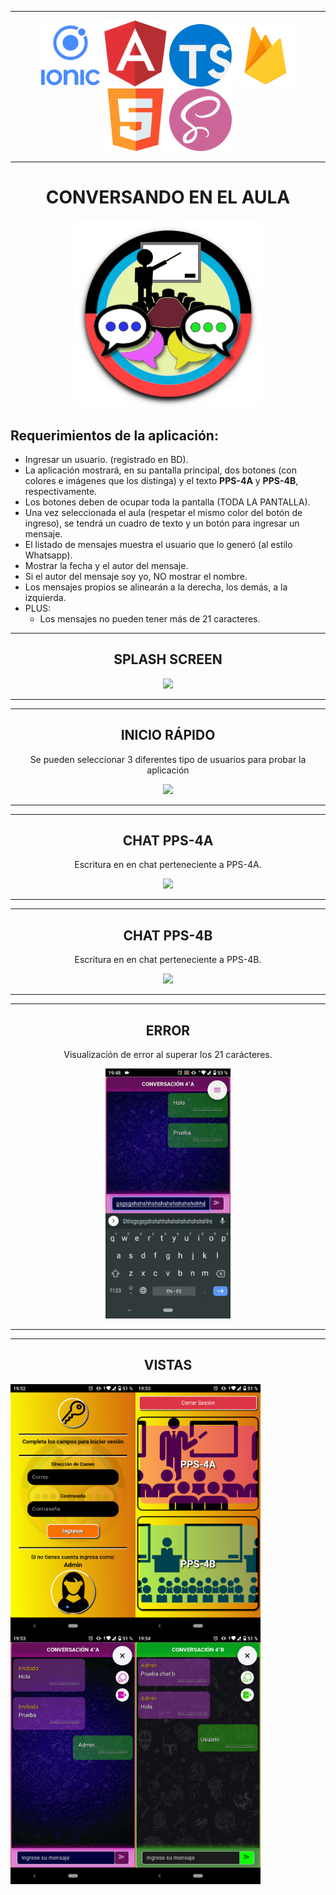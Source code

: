 <hr>
<p align="center">
<img width=100 src="https://github.com/EmmaVZ89/Conversando-en-el-Aula-PPS/blob/main/readme/ionic.png"/>
<img width=100 src="https://github.com/EmmaVZ89/Conversando-en-el-Aula-PPS/blob/main/readme/angular.png"/>
<img width=100 src="https://github.com/EmmaVZ89/Conversando-en-el-Aula-PPS/blob/main/readme/ts.png"/>
<img width=100 src="https://github.com/EmmaVZ89/Conversando-en-el-Aula-PPS/blob/main/readme/firebase.png"/>
<img width=100 src="https://github.com/EmmaVZ89/Conversando-en-el-Aula-PPS/blob/main/readme/html.png"/>
<img width=100 src="https://github.com/EmmaVZ89/Conversando-en-el-Aula-PPS/blob/main/readme/sass.png"/>
</p>
<hr>


<h1 align="center">CONVERSANDO EN EL AULA</h1>
<p align="center">
   <img width=300 src="https://github.com/EmmaVZ89/Conversando-en-el-Aula-PPS/blob/main/readme/logo.png">
 </p>
 <h2>Requerimientos de la aplicación:</h2>
  <ul>
    <li>Ingresar un usuario. (registrado en BD).</li>
    <li>La aplicación mostrará, en su pantalla principal, dos botones (con colores e imágenes que los distinga) y el texto <b>PPS-4A</b> y <b>PPS-4B</b>, respectivamente.</li>
    <li>Los botones deben de ocupar toda la pantalla (TODA LA PANTALLA).</li>
    <li>Una vez seleccionada el aula (respetar el mismo color del botón de ingreso), se tendrá un cuadro de texto y un botón para ingresar un mensaje.</li>
    <li>El listado de mensajes muestra el usuario que lo generó (al estilo Whatsapp).</li>
    <li>Mostrar la fecha y el autor del mensaje.</li>
    <li>Si el autor del mensaje soy yo, NO mostrar el nombre.</li>
    <li>Los mensajes propios se alinearán a la derecha, los demás, a la izquierda.</li>
    <li>PLUS: 
      <ul>
        <li>Los mensajes no pueden tener más de 21 caracteres.</li>
      </ul>
    </li>
  </ul>
 
 <hr>
 <h2 align="center">SPLASH SCREEN</h2>
 <p align="center">
   <img width=200 src="https://github.com/EmmaVZ89/Conversando-en-el-Aula-PPS/blob/main/readme/1-splash.gif">
 </p>
 <hr>
 
  <hr>
 <h2 align="center">INICIO RÁPIDO</h2>
 <p align="center">Se pueden seleccionar 3 diferentes tipo de usuarios para probar la aplicación</p>
 <p align="center">
   <img width=200 src="https://github.com/EmmaVZ89/Conversando-en-el-Aula-PPS/blob/main/readme/2-inicio.gif">
 </p>
 <hr>
 
 <hr>
 <h2 align="center">CHAT PPS-4A</h2>
 <p align="center">Escritura en en chat perteneciente a PPS-4A.</p>
 <p align="center">
   <img width=200 src="https://github.com/EmmaVZ89/Conversando-en-el-Aula-PPS/blob/main/readme/3-chata.gif">
 </p>
 <hr>
 
 <hr>
 <h2 align="center">CHAT PPS-4B</h2>
 <p align="center">Escritura en en chat perteneciente a PPS-4B.</p>
 <p align="center">
   <img width=200 src="https://github.com/EmmaVZ89/Conversando-en-el-Aula-PPS/blob/main/readme/4-chatb.gif">
 </p>
 <hr>
 
 <hr>
 <h2 align="center">ERROR</h2>
 <p align="center">Visualización de error al superar los 21 carácteres.</p>
 <p align="center">
   <img width=200 src="https://github.com/EmmaVZ89/Conversando-en-el-Aula-PPS/blob/main/readme/5-error.gif">
 </p>
 <hr>
 
 <hr>
 <h2 align="center">VISTAS</h2>
 <img align="left" width=200 src="https://github.com/EmmaVZ89/Conversando-en-el-Aula-PPS/blob/main/readme/6%20login.png">
 <img align="left" width=200 src="https://github.com/EmmaVZ89/Conversando-en-el-Aula-PPS/blob/main/readme/7%20home.png">
 <img align="left" width=200 src="https://github.com/EmmaVZ89/Conversando-en-el-Aula-PPS/blob/main/readme/8%20chat%20a.png">
 <img align="left" width=200 src="https://github.com/EmmaVZ89/Conversando-en-el-Aula-PPS/blob/main/readme/9%20chat%20b.png">
 
